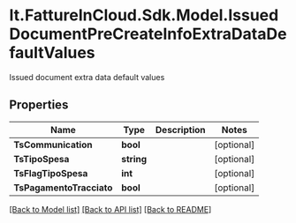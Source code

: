 # It.FattureInCloud.Sdk.Model.IssuedDocumentPreCreateInfoExtraDataDefaultValues
Issued document extra data default values

## Properties

Name | Type | Description | Notes
------------ | ------------- | ------------- | -------------
**TsCommunication** | **bool** |  | [optional] 
**TsTipoSpesa** | **string** |  | [optional] 
**TsFlagTipoSpesa** | **int** |  | [optional] 
**TsPagamentoTracciato** | **bool** |  | [optional] 

[[Back to Model list]](../../README.md#documentation-for-models) [[Back to API list]](../../README.md#documentation-for-api-endpoints) [[Back to README]](../../README.md)

